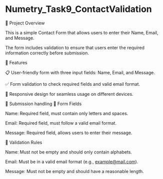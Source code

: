 # Numetry_Task9_ContactValidation
📌 Project Overview

This is a simple Contact Form that allows users to enter their Name, Email, and Message.

The form includes validation to ensure that users enter the required information correctly before submission.

🚀 Features

📋 User-friendly form with three input fields: Name, Email, and Message.

✅ Form validation to check required fields and valid email format.

🔄 Responsive design for seamless usage on different devices.

📩 Submission handling
📌 Form Fields

Name: Required field, must contain only letters and spaces.

Email: Required field, must follow a valid email format.

Message: Required field, allows users to enter their message.

🎯 Validation Rules

Name: Must not be empty and should only contain alphabets.

Email: Must be in a valid email format (e.g., example@mail.com).

Message: Must not be empty and should have a reasonable length.
